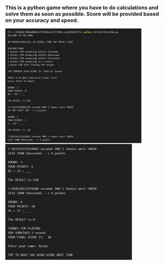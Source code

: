 <h3>This is a python game where you have to do calculations and solve them as soon as possible. Score will be provided based on your accuracy and speed.</h3>

<p float="left">
  <img src="Images/demo.png" width="430" />
  <img src="Images/demo2.png" width="400" /> 
</p>
